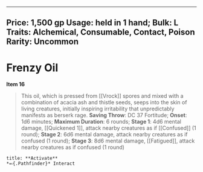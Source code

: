 
---
Price: 1,500 gp
Usage: held in 1 hand;
Bulk: L
Traits: Alchemical, Consumable, Contact, Poison
Rarity: Uncommon
---

# Frenzy Oil

**Item 16**

> This oil, which is pressed from [[Vrock]] spores and mixed with a combination of acacia ash and thistle seeds, seeps into the skin of living creatures, initially inspiring irritability that unpredictably manifests as berserk rage.
**Saving Throw**: DC 37 Fortitude;
**Onset**: 1d6 minutes;
**Maximum Duration**: 6 rounds;
**Stage 1**: 4d6 mental damage, [[Quickened 1]], attack nearby creatures as if [[Confused]] (1 round);
**Stage 2**: 6d6 mental damage, attack nearby creatures as if confused (1 round);
**Stage 3**: 8d6 mental damage, [[Fatigued]], attack nearby creatures as if confused (1 round)

```ad-embed-ability
title: **Activate**
*⬻{.Pathfinder}* Interact 
```
